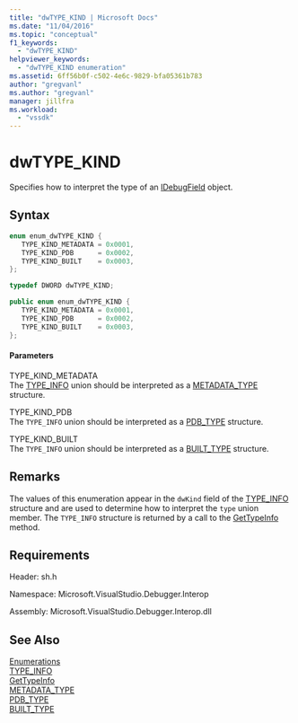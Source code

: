 ```yaml
---
title: "dwTYPE_KIND | Microsoft Docs"
ms.date: "11/04/2016"
ms.topic: "conceptual"
f1_keywords:
  - "dwTYPE_KIND"
helpviewer_keywords:
  - "dwTYPE_KIND enumeration"
ms.assetid: 6ff56b0f-c502-4e6c-9829-bfa05361b783
author: "gregvanl"
ms.author: "gregvanl"
manager: jillfra
ms.workload:
  - "vssdk"
---
```

# dwTYPE_KIND
Specifies how to interpret the type of an [IDebugField](../../../extensibility/debugger/reference/idebugfield.md) object.

## Syntax

```cpp
enum enum_dwTYPE_KIND {
   TYPE_KIND_METADATA = 0x0001,
   TYPE_KIND_PDB      = 0x0002,
   TYPE_KIND_BUILT    = 0x0003,
};

typedef DWORD dwTYPE_KIND;
```

```csharp
public enum enum_dwTYPE_KIND {
   TYPE_KIND_METADATA = 0x0001,
   TYPE_KIND_PDB      = 0x0002,
   TYPE_KIND_BUILT    = 0x0003,
};
```

#### Parameters
TYPE_KIND_METADATA  
The [TYPE_INFO](../../../extensibility/debugger/reference/type-info.md) union should be interpreted as a [METADATA_TYPE](../../../extensibility/debugger/reference/metadata-type.md) structure.

TYPE_KIND_PDB  
The `TYPE_INFO` union should be interpreted as a [PDB_TYPE](../../../extensibility/debugger/reference/pdb-type.md) structure.

TYPE_KIND_BUILT  
The `TYPE_INFO` union should be interpreted as a [BUILT_TYPE](../../../extensibility/debugger/reference/built-type.md) structure.

## Remarks
The values of this enumeration appear in the `dwKind` field of the [TYPE_INFO](../../../extensibility/debugger/reference/type-info.md) structure and are used to determine how to interpret the `type` union member. The `TYPE_INFO` structure is returned by a call to the [GetTypeInfo](../../../extensibility/debugger/reference/idebugfield-gettypeinfo.md) method.

## Requirements
Header: sh.h

Namespace: Microsoft.VisualStudio.Debugger.Interop

Assembly: Microsoft.VisualStudio.Debugger.Interop.dll

## See Also
[Enumerations](../../../extensibility/debugger/reference/enumerations-visual-studio-debugging.md)  
[TYPE_INFO](../../../extensibility/debugger/reference/type-info.md)  
[GetTypeInfo](../../../extensibility/debugger/reference/idebugfield-gettypeinfo.md)  
[METADATA_TYPE](../../../extensibility/debugger/reference/metadata-type.md)  
[PDB_TYPE](../../../extensibility/debugger/reference/pdb-type.md)  
[BUILT_TYPE](../../../extensibility/debugger/reference/built-type.md)
